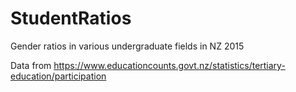 # StudentRatios
Gender ratios in various undergraduate fields in NZ 2015


Data from https://www.educationcounts.govt.nz/statistics/tertiary-education/participation
